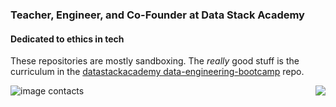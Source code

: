### Teacher, Engineer, and Co-Founder at Data Stack Academy

#### Dedicated to ethics in tech

These repositories are mostly sandboxing. The *really* good stuff is the curriculum in the [datastackacademy data-engineering-bootcamp](https://github.com/datastackacademy/data-engineering-bootcamp) repo. 


![image contacts](./card_contacts.png)
<img align="right"
    src="./card_contacts.png" 
    >
